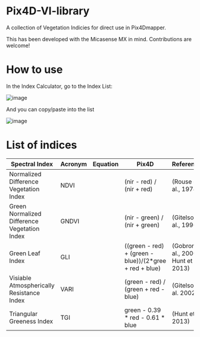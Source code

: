 # Pix4D-VI-library

A collection of Vegetation Indicies for direct use in Pix4Dmapper. 

This has been developed with the Micasense MX in mind. Contributions are welcome! 

# How to use
In the Index Calculator, go to the Index List:

![image](https://user-images.githubusercontent.com/1574585/154044051-7c419878-a7d6-434d-95ed-6b0916faccd7.png)

And you can copy/paste into the list

![image](https://user-images.githubusercontent.com/1574585/154043962-1081540f-3903-4d5c-a4e5-afcb9106939b.png)

# List of indices

| Spectral Index                               | Acronym | Equation | Pix4D                                                  | References                              | Usage     |
|----------------------------------------------|---------|----------|--------------------------------------------------------|-----------------------------------------|-----------|
| Normalized Difference Vegetation Index       | NDVI    |          | (nir - red) / (nir + red)                              | (Rouse et al., 1974)                    | Structure |
| Green Normalized Difference Vegetation Index | GNDVI   |          | (nir - green) / (nir + green)                          | (Gitelson et al., 1996)                 |           |
| Green Leaf Index                             | GLI     |          | ((green - red) + (green - blue))/(2*gree + red + blue) | (Gobron et al., 2000; Hunt et al. 2013) |           |
| Visiable Atmospherically Resistance Index    | VARI    |          | (green - red) / (green + red - blue)                   | (Gitelson et al. 2002)                  |           |
| Triangular Greeness Index                    | TGI     |          | green - 0.39 * red - 0.61 * blue                       | (Hunt et al. 2013)                      |           |
